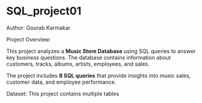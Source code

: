 # SQL_project01

Author: Gourab Karmakar

Project Overview:

This project analyzes a **Music Store Database** using SQL queries to answer key business questions. The database contains information about customers, tracks, albums, artists, employees, and sales.  

The project includes **8 SQL queries** that provide insights into music sales, customer data, and employee performance. 

Dataset:
This project contains multiple tables

